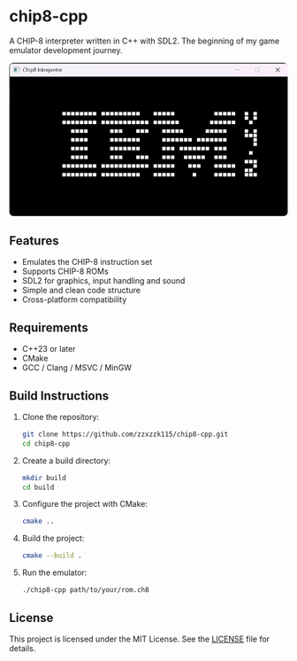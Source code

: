# chip8-cpp

A CHIP-8 interpreter written in C++ with SDL2. The beginning of my game emulator development journey.

<p align="center"><img src="media/ibm_logo_showcase.png"></p>

## Features

- Emulates the CHIP-8 instruction set
- Supports CHIP-8 ROMs
- SDL2 for graphics, input handling and sound
- Simple and clean code structure
- Cross-platform compatibility

## Requirements

- C++23 or later
- CMake
- GCC / Clang / MSVC / MinGW

## Build Instructions

1. Clone the repository:
   ```bash
   git clone https://github.com/zzxzzk115/chip8-cpp.git
   cd chip8-cpp
   ```

2. Create a build directory:
   ```bash
   mkdir build
   cd build
   ```
3. Configure the project with CMake:
   ```bash
   cmake ..
   ```
4. Build the project:
   ```bash
   cmake --build .
   ```
5. Run the emulator:
   ```bash
   ./chip8-cpp path/to/your/rom.ch8
   ```

## License

This project is licensed under the MIT License. See the [LICENSE](LICENSE) file for details.